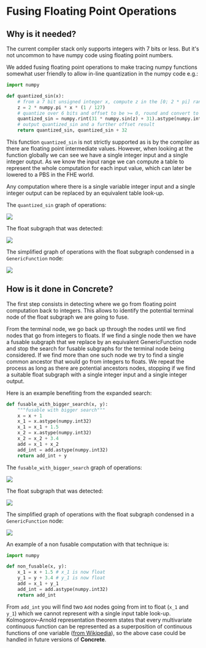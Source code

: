 # Fusing Floating Point Operations

## Why is it needed?

The current compiler stack only supports integers with 7 bits or less. But it's not uncommon to have numpy code using floating point numbers.

We added fusing floating point operations to make tracing numpy functions somewhat user friendly to allow in-line quantization in the numpy code e.g.:

<!--pytest-codeblocks:skip-->
```python
import numpy

def quantized_sin(x):
    # from a 7 bit unsigned integer x, compute z in the [0; 2 * pi] range
    z = 2 * numpy.pi * x * (1 / 127)
    # quantize over 6 bits and offset to be >= 0, round and convert to integers in range [0; 63]
    quantized_sin = numpy.rint(31 * numpy.sin(z) + 31).astype(numpy.int32)
    # output quantized_sin and a further offset result
    return quantized_sin, quantized_sin + 32
```

This function `quantized_sin` is not strictly supported as is by the compiler as there are floating point intermediate values. However, when looking at the function globally we can see we have a single integer input and a single integer output. As we know the input range we can compute a table to represent the whole computation for each input value, which can later be lowered to a PBS in the FHE world.

Any computation where there is a single variable integer input and a single integer output can be replaced by an equivalent table look-up.

The `quantized_sin` graph of operations:

![](../../_static/float_fusing_example/before.png)

The float subgraph that was detected:

![](../../_static/float_fusing_example/subgraph.png)

The simplified graph of operations with the float subgraph condensed in a `GenericFunction` node:

![](../../_static/float_fusing_example/after.png)

## How is it done in **Concrete**?

The first step consists in detecting where we go from floating point computation back to integers. This allows to identify the potential terminal node of the float subgraph we are going to fuse.

From the terminal node, we go back up through the nodes until we find nodes that go from integers to floats. If we find a single node then we have a fusable subgraph that we replace by an equivalent GenericFunction node and stop the search for fusable subgraphs for the terminal node being considered. If we find more than one such node we try to find a single common ancestor that would go from integers to floats. We repeat the process as long as there are potential ancestors nodes, stopping if we find a suitable float subgraph with a single integer input and a single integer output.

Here is an example benefiting from the expanded search:

<!--pytest-codeblocks:skip-->
```python
def fusable_with_bigger_search(x, y):
    """fusable with bigger search"""
    x = x + 1
    x_1 = x.astype(numpy.int32)
    x_1 = x_1 + 1.5
    x_2 = x.astype(numpy.int32)
    x_2 = x_2 + 3.4
    add = x_1 + x_2
    add_int = add.astype(numpy.int32)
    return add_int + y
```

The `fusable_with_bigger_search` graph of operations:

![](../../_static/float_fusing_example/before_bigger_search.png)

The float subgraph that was detected:

![](../../_static/float_fusing_example/subgraph_bigger_search.png)

The simplified graph of operations with the float subgraph condensed in a `GenericFunction` node:

![](../../_static/float_fusing_example/after_bigger_search.png)

An example of a non fusable computation with that technique is:

<!--pytest-codeblocks:skip-->
```python
import numpy

def non_fusable(x, y):
    x_1 = x + 1.5 # x_1 is now float
    y_1 = y + 3.4 # y_1 is now float
    add = x_1 + y_1
    add_int = add.astype(numpy.int32)
    return add_int
```

From `add_int` you will find two `Add` nodes going from int to float (`x_1` and `y_1`) which we cannot represent with a single input table look-up. Kolmogorov–Arnold representation theorem states that every multivariate continuous function can be represented as a superposition of continuous functions of one variable ([from Wikipedia](https://en.wikipedia.org/wiki/Kolmogorov%E2%80%93Arnold_representation_theorem)), so the above case could be handled in future versions of **Concrete**.
